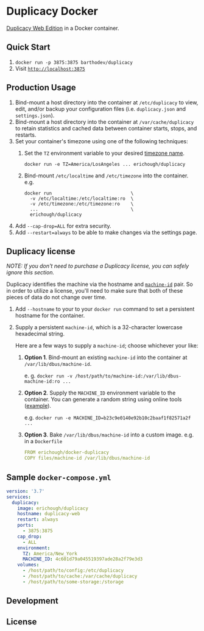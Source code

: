 # Duplicacy Docker

[Duplicacy Web Edition](https://forum.duplicacy.com/t/duplicacy-web-edition-1-0-0-is-now-available/2053/2) in a Docker container.

## Quick Start

1. `docker run -p 3875:3875 barthodev/duplicacy` 
2. Visit [`http://localhost:3875`](http://localhost:3875)

## Production Usage

1. Bind-mount a host directory into the container at `/etc/duplicacy` to view, edit, and/or backup your configuration files (i.e. `duplicacy.json` and `settings.json`).
1. Bind-mount a host directory into the container at `/var/cache/duplicacy` to retain statistics and cached data between container starts, stops, and restarts.
1. Set your container's timezone using one of the following techniques:
   1. Set the `TZ` environment variable to your desired [timezone name](https://wikipedia.org/wiki/List_of_tz_database_time_zones#List).

       `docker run -e TZ=America/LosAngeles ... erichough/duplicacy`

   1. Bind-mount `/etc/localtime` and `/etc/timezone` into the container. e.g.

      ```
      docker run                             \
        -v /etc/localtime:/etc/localtime:ro  \
        -v /etc/timezone:/etc/timezone:ro    \
        ...                                  \
        erichough/duplicacy
      ```
1. Add `--cap-drop=ALL` for extra security.
1. Add `--restart=always` to be able to make changes via the settings page.

## Duplicacy license

*NOTE: If you don't need to purchase a Duplicacy license, you can safely ignore this section.*

Duplicacy identifies the machine via the hostname and [`machine-id`](https://www.freedesktop.org/software/systemd/man/machine-id.html) pair. So in order to utilize a license, you'll need to make sure that both of these pieces of data do not change over time.

1. Add `--hostname` to your to your `docker run` command to set a persistent hostname for the container.
1. Supply a persistent `machine-id`, which is a 32-character lowercase hexadecimal string.

   Here are a few ways to supply a `machine-id`; choose whichever your like:
  
    1. **Option 1**. Bind-mount an existing `machine-id` into the container at `/var/lib/dbus/machine-id`.
    
       e. g. `docker run -v /host/path/to/machine-id:/var/lib/dbus-machine-id:ro ...`
    1. **Option 2**. Supply the `MACHINE_ID` environment variable to the container. You can generate a random string using online tools ([example](https://www.browserling.com/tools/random-hex)).
    
       e.g. `docker run -e MACHINE_ID=b23c9e0140e92b10c2baaf1f82571a2f ...`
    1. **Option 3**. Bake `/var/lib/dbus/machine-id` into a custom image. e.g. in a `Dockerfile`
    
       ```yaml
       FROM erichough/docker-duplicacy
       COPY files/machine-id /var/lib/dbus/machine-id
       ```

## Sample `docker-compose.yml`

```yaml
version: '3.7'
services:
  duplicacy:
    image: erichough/duplicacy
    hostname: duplicacy-web
    restart: always
    ports:
      - 3875:3875
    cap_drop:
      - ALL
    environment:
      TZ: America/New_York
      MACHINE_ID: 4c601d79a045519397ade28a2f79e3d3
    volumes:
      - /host/path/to/config:/etc/duplicacy
      - /host/path/to/cache:/var/cache/duplicacy
      - /host/path/to/some-storage:/storage
```

## Development



## License
